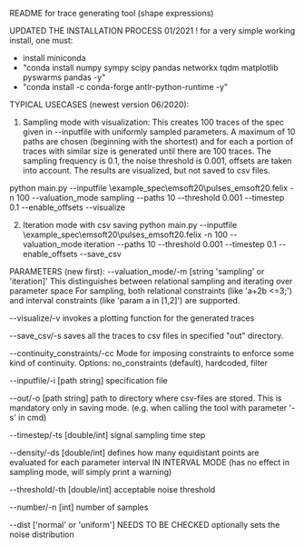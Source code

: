 README for trace generating tool (shape expressions)



UPDATED THE INSTALLATION PROCESS 01/2021 !
for a very simple working install, one must:
- install miniconda
- "conda install numpy sympy scipy pandas networkx tqdm matplotlib pyswarms pandas  -y"
- "conda install -c conda-forge antlr-python-runtime -y"


TYPICAL USECASES (newest version 06/2020):
1) Sampling mode with visualization:
This creates 100 traces of the spec given in --inputfile with uniformly sampled parameters.
A maximum of 10 paths are chosen (beginning with the shortest) and for each a portion of traces with similar size is
generated until there are 100 traces.
The sampling frequency is 0.1, the noise threshold is 0.001, offsets are taken into account.
The results are visualized, but not saved to csv files.

python main.py --inputfile <path>\example_spec\emsoft20\pulses_emsoft20.felix -n 100 --valuation_mode sampling --paths 10
--threshold 0.001 --timestep 0.1 --enable_offsets --visualize

2) Iteration mode with csv saving
python main.py --inputfile <path>\example_spec\emsoft20\pulses_emsoft20.felix -n 100 --valuation_mode iteration --paths 10 --threshold 0.001 --timestep 0.1 --enable_offsets --save_csv





PARAMETERS (new first):
--valuation_mode/-m [string 'sampling' or 'iteration]'
    This distinguishes between relational sampling and iterating over parameter space
    For sampling, both relational constraints (like 'a+2b <=3;') and interval constraints (like 'param a in [1,2]') are supported.

--visualize/-v
    invokes a plotting function for the generated traces

--save_csv/-s
    saves all the traces to csv files in specified "out" directory.

--continuity_constraints/-cc
	Mode for imposing constraints to enforce some kind of continuity. Options: no_constraints (default), hardcoded, filter

--inputfile/-i  [path string]
    specification file

--out/-o [path string]
    path to directory where csv-files are stored. This is mandatory only in saving mode.
    (e.g. when calling the tool with parameter '-s' in cmd)

--timestep/-ts  [double/int]
    signal sampling time step

--density/-ds [double/int]
    defines how many equidistant points are evaluated for each parameter interval IN INTERVAL MODE
    (has no effect in sampling mode, will simply print a warning)

--threshold/-th [double/int]
    acceptable noise threshold

--number/-n [int]
    number of samples

--dist ['normal' or 'uniform'] NEEDS TO BE CHECKED
    optionally sets the noise distribution









		
		

		
		
